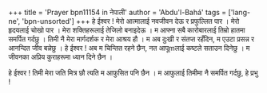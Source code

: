 +++
title = 'Prayer bpn11154 in नेपाली'
author = 'Abdu'l-Bahá'
tags = ['lang-ne', 'bpn-unsorted']
+++
हे ईश्वर ! मेरो आत्मालाई नवजीवन देऊ र प्रफुल्लित पार । मेरो हृदयलाई चोखो पार । मेरा शक्तिहरूलाई तेजिलो बनाइदेऊ । म आफ्ना सबै कारोबारलाई तिम्रो हातमा समर्पित गर्दछु । तिमी नै मेरा मार्गदर्शक र मेरा आश्रय हौ । म अब दुःखी र संतप्त रहँदिन, म एउटा प्रसन्न र आनन्दित जीव बन्नेछु । हे ईश्वर ! अब म चिन्तित रहने छैन, नत आपूmलाई कष्टले सताउन दिनेछु । म जीवनका अप्रिय कुराहरूमा ध्यान दिने छैन । 

हे ईश्वर ! तिमी मेरा जति मित्र छौ त्यति म आफुसित पनि छैन । म आफुलाई तिमीमा नै समर्पित गर्दछु, हे प्रभु !
